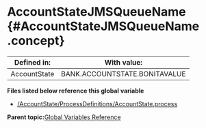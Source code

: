 # AccountStateJMSQueueName {#AccountStateJMSQueueName .concept}

|Defined in:|With value:|
|-----------|-----------|
|AccountState|BANK.ACCOUNTSTATE.BONITAVALUE|

**Files listed below reference this global variable**

-   [/AccountState/ProcessDefinitions/AccountState.process](../../../projects/AccountState/ProcessDefinitions/AccountState.process.md)

**Parent topic:**[Global Variables Reference](../../../../../../modules/demo_Enterprise/dita/crossref/globVars/globVarsRef/GV_globVarsRef.md)

